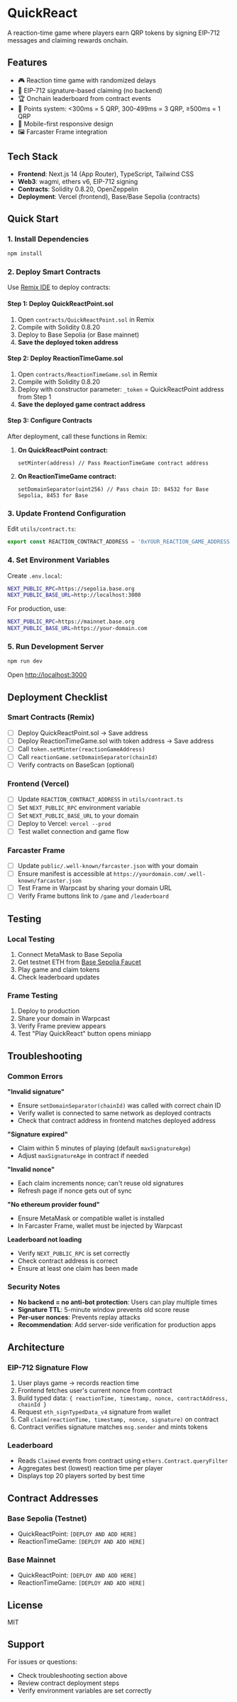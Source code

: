 # QuickReact

A reaction-time game where players earn QRP tokens by signing EIP-712 messages and claiming rewards onchain.
## Features

- 🎮 Reaction time game with randomized delays
- 🔐 EIP-712 signature-based claiming (no backend)
- 🏆 Onchain leaderboard from contract events
- 🎯 Points system: <300ms = 5 QRP, 300-499ms = 3 QRP, ≥500ms = 1 QRP
- 📱 Mobile-first responsive design
- 🖼️ Farcaster Frame integration

## Tech Stack

- **Frontend**: Next.js 14 (App Router), TypeScript, Tailwind CSS
- **Web3**: wagmi, ethers v6, EIP-712 signing
- **Contracts**: Solidity 0.8.20, OpenZeppelin
- **Deployment**: Vercel (frontend), Base/Base Sepolia (contracts)

## Quick Start

### 1. Install Dependencies

```bash
npm install
```

### 2. Deploy Smart Contracts

Use [Remix IDE](https://remix.ethereum.org/) to deploy contracts:

#### Step 1: Deploy QuickReactPoint.sol
1. Open `contracts/QuickReactPoint.sol` in Remix
2. Compile with Solidity 0.8.20
3. Deploy to Base Sepolia (or Base mainnet)
4. **Save the deployed token address**

#### Step 2: Deploy ReactionTimeGame.sol
1. Open `contracts/ReactionTimeGame.sol` in Remix
2. Compile with Solidity 0.8.20
3. Deploy with constructor parameter: `_token` = QuickReactPoint address from Step 1
4. **Save the deployed game contract address**

#### Step 3: Configure Contracts
After deployment, call these functions in Remix:

1. **On QuickReactPoint contract:**
   ```solidity
   setMinter(address) // Pass ReactionTimeGame contract address
   ```

2. **On ReactionTimeGame contract:**
   ```solidity
   setDomainSeparator(uint256) // Pass chain ID: 84532 for Base Sepolia, 8453 for Base
   ```

### 3. Update Frontend Configuration

Edit `utils/contract.ts`:

```typescript
export const REACTION_CONTRACT_ADDRESS = '0xYOUR_REACTION_GAME_ADDRESS'
```

### 4. Set Environment Variables

Create `.env.local`:

```bash
NEXT_PUBLIC_RPC=https://sepolia.base.org
NEXT_PUBLIC_BASE_URL=http://localhost:3000
```

For production, use:
```bash
NEXT_PUBLIC_RPC=https://mainnet.base.org
NEXT_PUBLIC_BASE_URL=https://your-domain.com
```

### 5. Run Development Server

```bash
npm run dev
```

Open [http://localhost:3000](http://localhost:3000)

## Deployment Checklist

### Smart Contracts (Remix)
- [ ] Deploy QuickReactPoint.sol → Save address
- [ ] Deploy ReactionTimeGame.sol with token address → Save address
- [ ] Call `token.setMinter(reactionGameAddress)`
- [ ] Call `reactionGame.setDomainSeparator(chainId)`
- [ ] Verify contracts on BaseScan (optional)

### Frontend (Vercel)
- [ ] Update `REACTION_CONTRACT_ADDRESS` in `utils/contract.ts`
- [ ] Set `NEXT_PUBLIC_RPC` environment variable
- [ ] Set `NEXT_PUBLIC_BASE_URL` to your domain
- [ ] Deploy to Vercel: `vercel --prod`
- [ ] Test wallet connection and game flow

### Farcaster Frame
- [ ] Update `public/.well-known/farcaster.json` with your domain
- [ ] Ensure manifest is accessible at `https://yourdomain.com/.well-known/farcaster.json`
- [ ] Test Frame in Warpcast by sharing your domain URL
- [ ] Verify Frame buttons link to `/game` and `/leaderboard`

## Testing

### Local Testing
1. Connect MetaMask to Base Sepolia
2. Get testnet ETH from [Base Sepolia Faucet](https://www.coinbase.com/faucets/base-ethereum-goerli-faucet)
3. Play game and claim tokens
4. Check leaderboard updates

### Frame Testing
1. Deploy to production
2. Share your domain in Warpcast
3. Verify Frame preview appears
4. Test "Play QuickReact" button opens miniapp

## Troubleshooting

### Common Errors

**"Invalid signature"**
- Ensure `setDomainSeparator(chainId)` was called with correct chain ID
- Verify wallet is connected to same network as deployed contracts
- Check that contract address in frontend matches deployed address

**"Signature expired"**
- Claim within 5 minutes of playing (default `maxSignatureAge`)
- Adjust `maxSignatureAge` in contract if needed

**"Invalid nonce"**
- Each claim increments nonce; can't reuse old signatures
- Refresh page if nonce gets out of sync

**"No ethereum provider found"**
- Ensure MetaMask or compatible wallet is installed
- In Farcaster Frame, wallet must be injected by Warpcast

**Leaderboard not loading**
- Verify `NEXT_PUBLIC_RPC` is set correctly
- Check contract address is correct
- Ensure at least one claim has been made

### Security Notes

- **No backend = no anti-bot protection**: Users can play multiple times
- **Signature TTL**: 5-minute window prevents old score reuse
- **Per-user nonces**: Prevents replay attacks
- **Recommendation**: Add server-side verification for production apps

## Architecture

### EIP-712 Signature Flow
1. User plays game → records reaction time
2. Frontend fetches user's current nonce from contract
3. Build typed data: `{ reactionTime, timestamp, nonce, contractAddress, chainId }`
4. Request `eth_signTypedData_v4` signature from wallet
5. Call `claim(reactionTime, timestamp, nonce, signature)` on contract
6. Contract verifies signature matches `msg.sender` and mints tokens

### Leaderboard
- Reads `Claimed` events from contract using `ethers.Contract.queryFilter`
- Aggregates best (lowest) reaction time per player
- Displays top 20 players sorted by best time

## Contract Addresses

### Base Sepolia (Testnet)
- QuickReactPoint: `[DEPLOY AND ADD HERE]`
- ReactionTimeGame: `[DEPLOY AND ADD HERE]`

### Base Mainnet
- QuickReactPoint: `[DEPLOY AND ADD HERE]`
- ReactionTimeGame: `[DEPLOY AND ADD HERE]`

## License

MIT

## Support

For issues or questions:
- Check troubleshooting section above
- Review contract deployment steps
- Verify environment variables are set correctly
